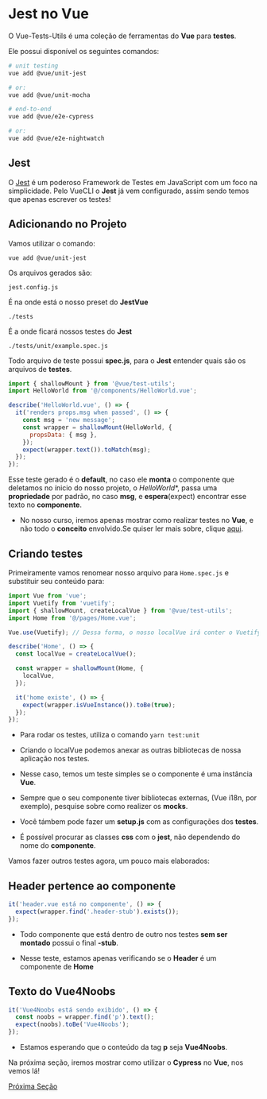 # Jest no Vue

O Vue-Tests-Utils é uma coleção de ferramentas do **Vue** para **testes**.

Ele possui disponível os seguintes comandos:

```bash
# unit testing
vue add @vue/unit-jest

# or:
vue add @vue/unit-mocha

# end-to-end
vue add @vue/e2e-cypress

# or:
vue add @vue/e2e-nightwatch
```

## Jest

O [Jest](https://jestjs.io/pt-BR/) é um poderoso Framework de Testes em JavaScript com um foco na simplicidade. Pelo VueCLI o **Jest** já vem configurado, assim sendo temos que apenas escrever os testes!

## Adicionando no Projeto

Vamos utilizar o comando:

`vue add @vue/unit-jest`

Os arquivos gerados são:

`jest.config.js`

É na onde está o nosso preset do **JestVue**

`./tests`

É a onde ficará nossos testes do **Jest**

`./tests/unit/example.spec.js`

Todo arquivo de teste possui **spec.js**, para o **Jest** entender quais são os arquivos de **testes**.

```js
import { shallowMount } from '@vue/test-utils';
import HelloWorld from '@/components/HelloWorld.vue';

describe('HelloWorld.vue', () => {
  it('renders props.msg when passed', () => {
    const msg = 'new message';
    const wrapper = shallowMount(HelloWorld, {
      propsData: { msg },
    });
    expect(wrapper.text()).toMatch(msg);
  });
});
```

Esse teste gerado é o **default**, no caso ele **monta** o componente que deletamos no ínicio do nosso projeto, o *HelloWorld**, passa uma **propriedade** por padrão, no caso **msg**, e **espera**(expect) encontrar esse texto no **componente**.

* No nosso curso, iremos apenas mostrar como realizar testes no **Vue**, e não todo o **conceito** envolvido.Se quiser ler mais sobre, clique [aqui](https://medium.com/trainingcenter/uma-vis%C3%A3o-geral-de-testes-em-javascript-em-2018-8484154caf63).

## Criando testes

Primeiramente vamos renomear nosso arquivo para `Home.spec.js` e substituir seu conteúdo para:

```js
import Vue from 'vue';
import Vuetify from 'vuetify';
import { shallowMount, createLocalVue } from '@vue/test-utils';
import Home from '@/pages/Home.vue';

Vue.use(Vuetify); // Dessa forma, o nosso localVue irá conter o Vuetify

describe('Home', () => {
  const localVue = createLocalVue();

  const wrapper = shallowMount(Home, {
    localVue,
  });

  it('home existe', () => {
    expect(wrapper.isVueInstance()).toBe(true);
  });
});
```

* Para rodar os testes, utiliza o comando `yarn test:unit`

* Criando o localVue podemos anexar as outras bibliotecas de nossa aplicação nos testes.

* Nesse caso, temos um teste simples se o componente é uma instância **Vue**.

* Sempre que o seu componente tiver bibliotecas externas, (Vue i18n, por exemplo), pesquise sobre como realizer os **mocks**.

* Você támbem pode fazer um **setup.js** com as configurações dos **testes**.

* É possível procurar as classes **css** com o **jest**, não dependendo do nome do **componente**.

Vamos fazer outros testes agora, um pouco mais elaborados:

## Header pertence ao componente

```js
it('header.vue está no componente', () => {
  expect(wrapper.find('.header-stub').exists());
});
```

* Todo componente que está dentro de outro nos testes **sem ser montado** possui o final **-stub**.

* Nesse teste, estamos apenas verificando se o **Header** é um componente de **Home**

## Texto do Vue4Noobs

```js
it('Vue4Noobs está sendo exibido', () => {
  const noobs = wrapper.find('p').text();
  expect(noobs).toBe('Vue4Noobs');
});
```

* Estamos esperando que o conteúdo da tag **p** seja **Vue4Noobs**.

Na próxima seção, iremos mostrar como utilizar o **Cypress** no **Vue**, nos vemos lá!

[Próxima Seção](./2-Cypress%20no%20Vue.md)

